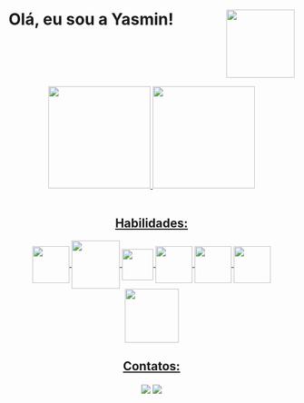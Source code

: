 <div>
<img align="right" height="120" width="120" src="https://cdn.discordapp.com/attachments/939573113820151930/954900647659057154/Yasmin.gif">
<h1>Olá, eu sou a Yasmin!</h1>
</div>

<br></br>
<br></br>

<div align="center">
  <a href="https://github.com/YasminArnaut">
  <img height="180em" src="https://github-readme-stats.vercel.app/api?username=YasminArnaut&show_icons=true&theme=dracula&include_all_commits=true&count_private=true"/>
  <img height="180em" src="https://github-readme-stats.vercel.app/api/top-langs/?username=YasminArnaut&layout=compact&langs_count=7&theme=dracula"/>
</div>
  
<div style="display: inline_block" align="center"><br>
<h2> Habilidades: </h2>
<img align="center" height="65" width="65" src="https://cdn.jsdelivr.net/gh/devicons/devicon/icons/android/android-plain-wordmark.svg">
<img align="center" height="85" width="85" src="https://cdn.jsdelivr.net/gh/devicons/devicon/icons/kotlin/kotlin-plain-wordmark.svg">
<img align="center" height="55" width="55" src="https://cdn.jsdelivr.net/gh/devicons/devicon/icons/javascript/javascript-original.svg">
<img align="center" height="65" width="65" src="https://cdn.jsdelivr.net/gh/devicons/devicon/icons/html5/html5-plain-wordmark.svg">
<img align="center" height="65" width="65" src="https://cdn.jsdelivr.net/gh/devicons/devicon/icons/css3/css3-plain-wordmark.svg">
<img align="center" height="65" width="65" src="https://cdn.jsdelivr.net/gh/devicons/devicon/icons/git/git-plain-wordmark.svg">
<img align="center" height="95" width="95" src="https://cdn.jsdelivr.net/gh/devicons/devicon/icons/intellij/intellij-plain-wordmark.svg">
</div>
  
<div align="center">
   <h2>Contatos: </h2>
      <a href="https://www.linkedin.com/in/yasmin-arnaut/" target="_blank"><img align="center" src="https://img.shields.io/badge/-LinkedIn-%230077B5?style=for-the-badge&logo=linkedin&logoColor=white"></a> 
      <a href = "mailto:yasminarnaut87@gmail.com"><img align="center" src="https://img.shields.io/badge/-Gmail-%23333?style=for-the-badge&logo=gmail&logoColor=white" target="_blank"></a>
</div>
